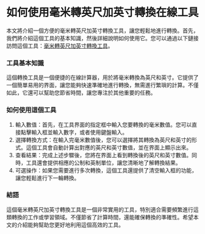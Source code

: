 如何使用毫米轉英尺加英寸轉換在線工具
==================

本文將介紹一個方便的毫米轉英尺加英寸轉換工具，讓您輕鬆地進行轉換。首先，我們將介紹這個工具的基本知識，然後詳細說明如何使用它。您可以通過以下鏈接訪問這個工具：[毫米轉英尺加英寸轉換工具](https://www.onlinecalculatorsfree.com/zh-tw/convert/mm-to-feet-inch.html)。

### 工具基本知識

這個轉換工具是一個便捷的在線計算器，用於將毫米轉換為英尺和英寸。它提供了一個簡單易用的界面，讓您能夠快速準確地進行轉換，無需進行繁瑣的計算。不僅如此，它還可以幫助您節省時間，讓您專注於其他重要的任務。

### 如何使用這個工具

1. 輸入數值：首先，在工具界面的指定框中輸入您要轉換的毫米數值。您可以直接點擊輸入框並輸入數字，或者使用鍵盤輸入。
2. 選擇轉換方式：在輸入完毫米數值後，您可以選擇將其轉換為英尺和英寸的形式。這個工具會自動計算出對應的英尺和英寸數值，並在界面上顯示出來。
3. 查看結果：完成上述步驟後，您將在界面上看到轉換後的英尺和英寸數值。同時，工具還會提供相應的公制和英制單位，讓您清晰地了解轉換結果。
4. 可選操作：如果您需要進行多次轉換，這個工具還提供了清空輸入框的功能，讓您輕鬆進行下一輪轉換。

### 結語

這個毫米轉英尺加英寸轉換工具是一個非常實用的工具，特別適合需要頻繁進行這類轉換的工作或學習領域。不僅節省了計算時間，還能確保轉換的準確性。希望本文的介紹能夠幫助您更好地利用這個高效的工具。